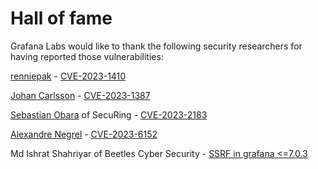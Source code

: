 # Hall of fame

Grafana Labs would like to thank the following security researchers for having reported those vulnerabilities:

[renniepak](https://github.com/renniepak) - [CVE-2023-1410](https://github.com/grafana/bugbounty/security/advisories/GHSA-qrrg-gw7w-vp76)

[Johan Carlsson](https://github.com/joaxcar) - [CVE-2023-1387](https://github.com/grafana/bugbounty/security/advisories/GHSA-5585-m9r5-p86j)

[Sebastian Obara](https://www.linkedin.com/in/sobara/) of SecuRing - [CVE-2023-2183](https://github.com/grafana/bugbounty/security/advisories/GHSA-cvm3-pp2j-chr3)

[Alexandre Negrel](https://www.negrel.dev) - [CVE-2023-6152](https://github.com/grafana/bugbounty/security/advisories/GHSA-3hv4-r2fm-h27f)

Md Ishrat Shahriyar of Beetles Cyber Security - [SSRF in grafana <=7.0.3](https://github.com/grafana/grafana/issues/26623)

 
